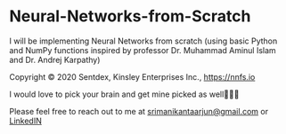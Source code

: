 # Neural-Networks-from-Scratch
I will be implementing Neural Networks from scratch (using basic Python and NumPy functions inspired by professor Dr. Muhammad Aminul Islam and Dr. Andrej Karpathy)


Copyright © 2020 Sentdex, Kinsley Enterprises Inc., https://nnfs.io

I would love to pick your brain and get mine picked as well🤖✍🏼

Please feel free to reach out to me at srimanikantaarjun@gmail.com or [LinkedIN](https://www.linkedin.com/in/srimanikanta-arjun/)

